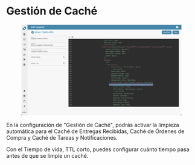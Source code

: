# Gestión de Caché

<figure><img src="../../.gitbook/assets/image (1) (1).png" alt=""><figcaption></figcaption></figure>

En la configuración de "Gestión de Caché", podrás activar la limpieza automática para el Caché de Entregas Recibidas, Caché de Órdenes de Compra y Caché de Tareas y Notificaciones.&#x20;

Con el Tiempo de vida, TTL corto, puedes configurar cuánto tiempo pasa antes de que se limpie un caché.&#x20;